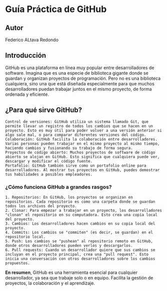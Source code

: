 # Guía Práctica de GitHub
## Autor
Federico ALtava Redondo

## Introducción
GitHub es una plataforma en línea muy popular entre desarrolladores de software. Imagina que es una especie de biblioteca gigante donde se guardan y organizan proyectos de programación. Pero no es una biblioteca cualquiera, sino una que está diseñada especialmente para que muchos desarrolladores puedan trabajar juntos en el mismo proyecto, de forma ordenada y eficiente.


## ¿Para qué sirve GitHub?

    Control de versiones: GitHub utiliza un sistema llamado Git, que permite llevar un registro de todos los cambios que se hacen en un proyecto. Esto es muy útil para poder volver a una versión anterior si algo sale mal, o para comparar diferentes versiones del código.
    Colaboración: GitHub facilita la colaboración entre desarrolladores. Varias personas pueden trabajar en el mismo proyecto al mismo tiempo, haciendo cambios y fusionando su trabajo de forma segura.
    Proyectos de código abierto: Muchos proyectos de software de código abierto se alojan en GitHub. Esto significa que cualquiera puede ver, descargar y modificar el código fuente.
    Portafolio: GitHub también sirve como un portafolio online para desarrolladores. Al mostrar tus proyectos en GitHub, puedes demostrar tus habilidades a posibles empleadores.
    
### ¿Cómo funciona GitHub a grandes rasgos?

    1. Repositorios: En GitHub, los proyectos se organizan en repositorios. Cada repositorio es como una carpeta donde se guardan todos los archivos del proyecto.
    2. Clonar: Para empezar a trabajar en un proyecto, los desarrolladores "clonan" el repositorio en su computadora. Esto crea una copia local del proyecto.
    3. Cambios: Los desarrolladores hacen cambios en su copia local del proyecto.
    4. Commits: Los cambios se "commiten" (es decir, se guardan) en el repositorio local.
    5. Push: Los cambios se "pushean" al repositorio remoto en GitHub, donde otros desarrolladores pueden verlos y descargarlos.
    6. Pull requests: Cuando un desarrollador quiere que sus cambios se incluyan en el proyecto principal, crea una "pull request". Esto inicia una conversación con otros desarrolladores sobre los cambios propuestos.

**En resumen**, GitHub es una herramienta esencial para cualquier desarrollador, ya sea que trabaje solo o en equipo. Facilita la gestión de proyectos, la colaboración y el aprendizaje.
